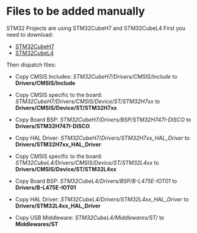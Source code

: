 # Files to be added manually

STM32 Projects are using STM32CubeH7 and STM32CubeL4
First you need to download:
- [STM32CubeH7](https://github.com/STMicroelectronics/STM32CubeH7/tree/v1.9.0)
- [STM32CubeL4](https://github.com/STMicroelectronics/STM32CubeL4/tree/v1.17.0)

Then dispatch files:
- Copy CMSIS Includes: *STM32CubeH7/Drivers/CMSIS/Include* to **Drivers/CMSIS/Include**
- Copy CMSIS specific to the board: *STM32CubeH7/Drivers/CMSIS/Device/ST/STM32H7xx* to **Drivers/CMSIS/Device/ST/STM32H7xx**
- Copy Board BSP: *STM32CubeH7/Drivers/BSP/STM32H747I-DISCO* to **Drivers/STM32H747I-DISCO**
- Copy HAL Driver: *STM32CubeH7/Drivers/STM32H7xx_HAL_Driver* to **Drivers/STM32H7xx_HAL_Driver**

- Copy CMSIS specific to the board: *STM32CubeL4/Drivers/CMSIS/Device/ST/STM32L4xx* to **Drivers/CMSIS/Device/ST/STM32L4xx**
- Copy Board BSP: *STM32CubeL4/Drivers/BSP/B-L475E-IOT01* to **Drivers/B-L475E-IOT01**
- Copy HAL Driver: *STM32CubeL4/Drivers/STM32L4xx_HAL_Driver* to **Drivers/STM32L4xx_HAL_Driver**
- Copy USB Middleware: *STM32CubeL4/Middlewares/ST/* to **Middlewares/ST**
